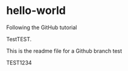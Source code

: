 # hello-world
Following the GitHub tutorial

TestTEST.

This is the readme file for a Github branch test

TEST1234
